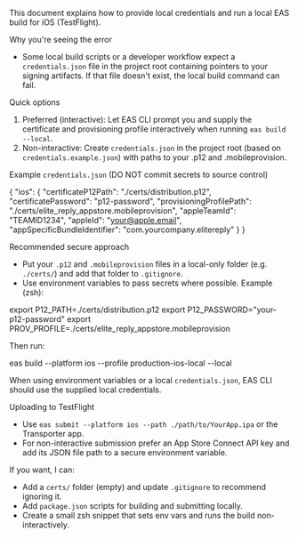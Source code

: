 This document explains how to provide local credentials and run a local EAS build for iOS (TestFlight).

Why you're seeing the error

- Some local build scripts or a developer workflow expect a `credentials.json` file in the project root containing pointers to your signing artifacts. If that file doesn't exist, the local build command can fail.

Quick options

1) Preferred (interactive): Let EAS CLI prompt you and supply the certificate and provisioning profile interactively when running `eas build --local`.
2) Non-interactive: Create `credentials.json` in the project root (based on `credentials.example.json`) with paths to your .p12 and .mobileprovision.

Example `credentials.json` (DO NOT commit secrets to source control)

{
  "ios": {
    "certificateP12Path": "./certs/distribution.p12",
    "certificatePassword": "p12-password",
    "provisioningProfilePath": "./certs/elite_reply_appstore.mobileprovision",
    "appleTeamId": "TEAMID1234",
    "appleId": "your@apple.email",
    "appSpecificBundleIdentifier": "com.yourcompany.elitereply"
  }
}

Recommended secure approach

- Put your `.p12` and `.mobileprovision` files in a local-only folder (e.g. `./certs/`) and add that folder to `.gitignore`.
- Use environment variables to pass secrets where possible. Example (zsh):

export P12_PATH=./certs/distribution.p12
export P12_PASSWORD="your-p12-password"
export PROV_PROFILE=./certs/elite_reply_appstore.mobileprovision

Then run:

eas build --platform ios --profile production-ios-local --local

When using environment variables or a local `credentials.json`, EAS CLI should use the supplied local credentials.

Uploading to TestFlight

- Use `eas submit --platform ios --path ./path/to/YourApp.ipa` or the Transporter app.
- For non-interactive submission prefer an App Store Connect API key and add its JSON file path to a secure environment variable.

If you want, I can:
- Add a `certs/` folder (empty) and update `.gitignore` to recommend ignoring it.
- Add `package.json` scripts for building and submitting locally.
- Create a small zsh snippet that sets env vars and runs the build non-interactively.


